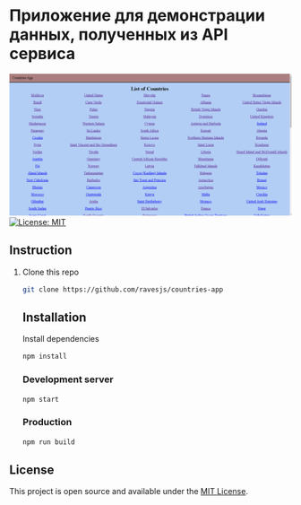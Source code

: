 # Приложение для демонстрации данных, полученных из API сервиса
![Форма опроса](https://github.com/ravesjs/countries-app/blob/main/img/countries.png)
[![License: MIT](https://img.shields.io/badge/License-MIT-blue.svg)](https://opensource.org/licenses/MIT)

## Instruction

1. Clone this repo 
    ```bash
    git clone https://github.com/ravesjs/countries-app
    ```
     
    ## Installation
    
    Install dependencies
    ```bash
    npm install
    ```

    ### Development server
    ```bash
    npm start
    ```
    
    ### Production
    
    ```bash
    npm run build
    ```

  ## License

  This project is open source and available under the [MIT License](LICENSE).

